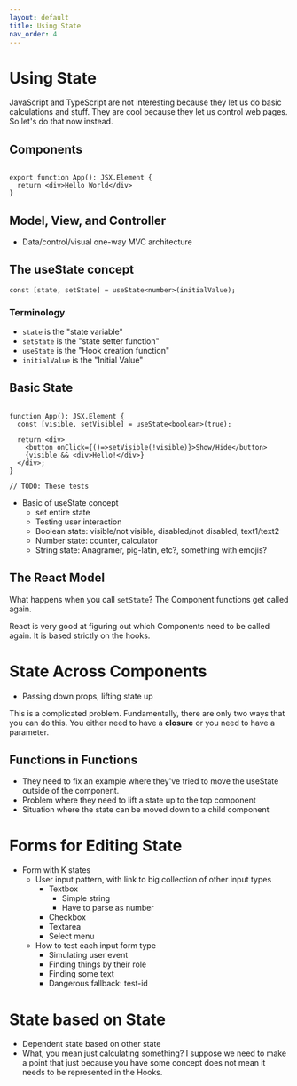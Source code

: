 ```yaml
---
layout: default
title: Using State
nav_order: 4
---
```



# Using State

JavaScript and TypeScript are not interesting because they let us do basic calculations and stuff. They are cool because they let us control web pages. So let's do that now instead.

## Components

```tsx

export function App(): JSX.Element {
  return <div>Hello World</div>
}
```

## Model, View, and Controller

* Data/control/visual one-way MVC architecture

## The useState concept

```typescript?key=value
const [state, setState] = useState<number>(initialValue);
```

### Terminology

* `state` is the "state variable"
* `setState` is the "state setter function"
* `useState` is the "Hook creation function"
* `initialValue` is the "Initial Value"

## Basic State

```tsx

function App(): JSX.Element {
  const [visible, setVisible] = useState<boolean>(true);

  return <div>
    <button onClick={()=>setVisible(!visible)}>Show/Hide</button>
    {visible && <div>Hello!</div>}
  </div>;
}

// TODO: These tests

```

* Basic of useState concept
  * set entire state
  * Testing user interaction
  * Boolean state: visible/not visible, disabled/not disabled, text1/text2
  * Number state: counter, calculator
  * String state: Anagramer, pig-latin, etc?, something with emojis?

## The React Model

What happens when you call `setState`? The Component functions get called again.

React is very good at figuring out which Components need to be called again. It is based strictly on the hooks.

# State Across Components

* Passing down props, lifting state up

This is a complicated problem. Fundamentally, there are only two ways that you can do this. You either need to have a **closure** or you need to have a parameter.

## Functions in Functions

* They need to fix an example where they've tried to move the useState outside of the component.
* Problem where they need to lift a state up to the top component
* Situation where the state can be moved down to a child component

# Forms for Editing State

* Form with K states
  * User input pattern, with link to big collection of other input types
    * Textbox
      * Simple string
      * Have to parse as number
    * Checkbox
    * Textarea
    * Select menu
  * How to test each input form type
    * Simulating user event
    * Finding things by their role
    * Finding some text
    * Dangerous fallback: test-id

# State based on State

* Dependent state based on other state
* What, you mean just calculating something? I suppose we need to make a point that just because you have some concept does not mean it needs to be represented in the Hooks.
